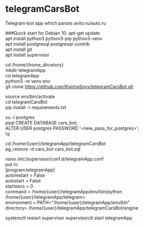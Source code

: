 # telegramCarsBot
 Telegram-bot app which parses avito.ru/auto.ru

###Quick start for Debian 10:
apt-get update\
apt install python3 python3-pip python3-venv\
apt install postgresql postgresql-contrib\
apt install git\
apt install supervisor

cd /home/{home_dircetory}\
mkdir telegramApp\
cd telegramApp\
python3 -m venv env\
git clone https://github.com/KajimaSoys/telegramCarsBot.git

source env/bin/activate\
cd telegramCarsBot\
pip install -r requirements.txt

su -l postgres\
psql
CREATE DATABASE cars_bot;\
ALTER USER postgres PASSWORD '<new_pass_for_postgres>';\
\q

cd /home/{user}/telegramApp/telegramCarsBot\
pg_restore -d cars_bot cars_bot.sql

nano /etc/supervisor/conf.d/telegramApp.conf\
put in:\
[program:telegramApp]\
autorestart = False\
autostart = False\
startsecs = 0\
command = /home/{user}/telegramApp/env/bin/python /home/{user}/telegramApp/telegram>\
environment = PATH="/home/{user}/telegramApp/env/bin"\
directory= /home/{user}/telegramApp/telegramCarsBot/engine

systemctl restart supervisor
supervisorctl start telegramApp

